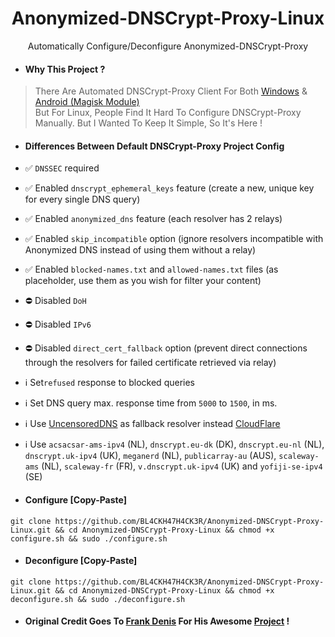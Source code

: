 <h1 align=center>Anonymized-DNSCrypt-Proxy-Linux</h1>
<p align=center>Automatically Configure/Deconfigure Anonymized-DNSCrypt-Proxy</p>

- #### Why This Project ?
> There Are Automated DNSCrypt-Proxy Client For Both [Windows](https://github.com/bitbeans/SimpleDnsCrypt) & [Android (Magisk Module)](https://git.nixnet.xyz/quindecim/dnscrypt-proxy-android) <br/>
> But For Linux, People Find It Hard To Configure DNSCrypt-Proxy Manually. But I Wanted To Keep It Simple, So It's Here !

- #### Differences Between Default DNSCrypt-Proxy Project Config

- ✅ `DNSSEC` required
- ✅ Enabled `dnscrypt_ephemeral_keys` feature (create a new, unique key for every single DNS query)
- ✅ Enabled `anonymized_dns` feature (each resolver has 2 relays)
- ✅ Enabled `skip_incompatible` option (ignore resolvers incompatible with Anonymized DNS instead of using them without a relay)
- ✅ Enabled `blocked-names.txt` and `allowed-names.txt` files (as placeholder, use them as you wish for filter your content)
- ⛔️ Disabled `DoH`
- ⛔️ Disabled `IPv6`
- ⛔️ Disabled `direct_cert_fallback` option (prevent direct connections through the resolvers for failed certificate retrieved via relay)
- ℹ️ Set`refused` response to blocked queries
- ℹ️ Set DNS query max. response time from `5000` to `1500`, in ms.
- ℹ️ Use [UncensoredDNS](https://blog.uncensoreddns.org/) as fallback resolver instead [CloudFlare](https://iscloudflaresafeyet.com/)
- ℹ️ Use `acsacsar-ams-ipv4` (NL), `dnscrypt.eu-dk` (DK), `dnscrypt.eu-nl` (NL), `dnscrypt.uk-ipv4` (UK), `meganerd` (NL), `publicarray-au` (AUS), `scaleway-ams` (NL), `scaleway-fr` (FR), `v.dnscrypt.uk-ipv4` (UK) and `yofiji-se-ipv4` (SE)

- #### Configure [Copy-Paste]
```
git clone https://github.com/BL4CKH47H4CK3R/Anonymized-DNSCrypt-Proxy-Linux.git && cd Anonymized-DNSCrypt-Proxy-Linux && chmod +x configure.sh && sudo ./configure.sh
```
- #### Deconfigure [Copy-Paste]
```
git clone https://github.com/BL4CKH47H4CK3R/Anonymized-DNSCrypt-Proxy-Linux.git && cd Anonymized-DNSCrypt-Proxy-Linux && chmod +x deconfigure.sh && sudo ./deconfigure.sh
```
- #### Original Credit Goes To [Frank Denis](https://github.com/jedisct1) For His Awesome [Project](https://github.com/DNSCrypt/dnscrypt-proxy/wiki) !
